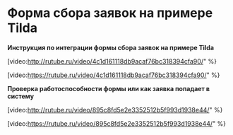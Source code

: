 # Форма сбора заявок на примере Tilda

**Инструкция по интеграции формы сбора заявок на примере Tilda**



[video:http://rutube.ru/video/4c1d161118db9acaf76bc318394cfa90/" %}

[video:https://rutube.ru/video/4c1d161118db9acaf76bc318394cfa90/" %}

**Проверка работоспособности формы или как заявка попадает в систему**



[video:http://rutube.ru/video/895c8fd5e2e3352512b5f993d1938e44/" %}

[video:https://rutube.ru/video/895c8fd5e2e3352512b5f993d1938e44/" %}

